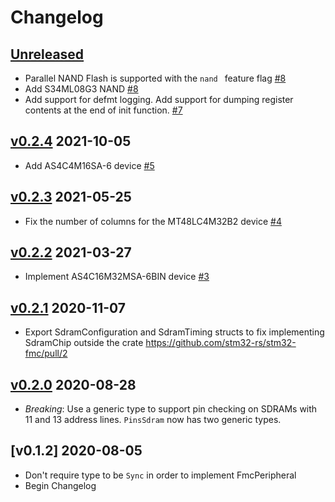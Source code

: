 # Changelog

## [Unreleased]

* Parallel NAND Flash is supported with the `nand ` feature flag [#8]
* Add S34ML08G3 NAND [#8]
* Add support for defmt logging. Add support for dumping register contents at the end of init function. [#7]

## [v0.2.4] 2021-10-05

* Add AS4C4M16SA-6 device [#5]

## [v0.2.3] 2021-05-25

* Fix the number of columns for the MT48LC4M32B2 device [#4]

## [v0.2.2] 2021-03-27

* Implement AS4C16M32MSA-6BIN device [#3]

## [v0.2.1] 2020-11-07

* Export SdramConfiguration and SdramTiming structs to fix implementing
  SdramChip outside the crate https://github.com/stm32-rs/stm32-fmc/pull/2

## [v0.2.0] 2020-08-28

* *Breaking*: Use a generic type to support pin checking on SDRAMs with 11 and
  13 address lines. `PinsSdram` now has two generic types.

## [v0.1.2] 2020-08-05

* Don't require type to be `Sync` in order to implement FmcPeripheral
* Begin Changelog

[Unreleased]: https://github.com/stm32-rs/stm32-fmc/compare/v0.2.4...HEAD
[v0.2.4]: https://github.com/stm32-rs/stm32-fmc/compare/v0.2.3...v0.2.4
[v0.2.3]: https://github.com/stm32-rs/stm32-fmc/compare/v0.2.2...v0.2.3
[v0.2.2]: https://github.com/stm32-rs/stm32-fmc/compare/v0.2.1...v0.2.2
[v0.2.1]: https://github.com/stm32-rs/stm32-fmc/compare/v0.2.0...v0.2.1
[v0.2.0]: https://github.com/stm32-rs/stm32-fmc/compare/v0.1.2...v0.2.0

[#3]: https://github.com/stm32-rs/stm32h7xx-hal/pull/3
[#4]: https://github.com/stm32-rs/stm32h7xx-hal/pull/4
[#5]: https://github.com/stm32-rs/stm32h7xx-hal/pull/5
[#7]: https://github.com/stm32-rs/stm32h7xx-hal/pull/7
[#8]: https://github.com/stm32-rs/stm32h7xx-hal/pull/8

